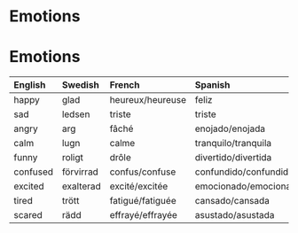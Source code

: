 # Emotions

# Emotions

| English  | Swedish   | French           | Spanish               |
| :------- | :-------- | :--------------- | :-------------------- |
| happy    | glad      | heureux/heureuse | feliz                 |
| sad      | ledsen    | triste           | triste                |
| angry    | arg       | fâché            | enojado/enojada       |
| calm     | lugn      | calme            | tranquilo/tranquila   |
| funny    | roligt    | drôle            | divertido/divertida   |
| confused | förvirrad | confus/confuse   | confundido/confundida |
| excited  | exalterad | excité/excitée   | emocionado/emocionada |
| tired    | trött     | fatigué/fatiguée | cansado/cansada       |
| scared   | rädd      | effrayé/effrayée | asustado/asustada     |

